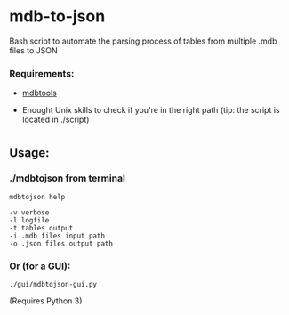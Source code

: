 # mdb-to-json
Bash script to automate the parsing process of tables from multiple .mdb files to JSON 

### Requirements: ###

* [mdbtools](https://github.com/mdbtools/mdbtools)

* Enought Unix skills to check if you're in the right path (tip: the script is located in ./script)

#
## Usage: ##
### ./mdbtojson from terminal ###

```
mdbtojson help

-v verbose
-l logfile
-t tables output
-i .mdb files input path
-o .json files output path
```


### Or (for a GUI): ###

```
./gui/mdbtojson-gui.py
```
(Requires Python 3)

